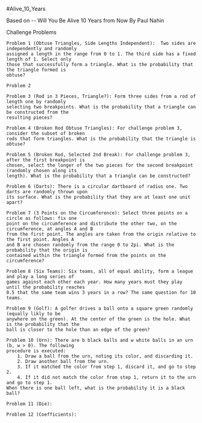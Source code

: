 #Alive_10_Years

Based on -- Will You Be Alive 10 Years from Now By Paul Nahin

Challenge Problems

    Problem 1 (Obtuse Triangles, Side Lengths Independent):  Two sides are independently and randomly
    assigned a length in the range from 0 to 1. The third side has a fixed length of 1. Select only
    those that successfully form a triangle. What is the probability that the triangle formed is
    obtuse?
    
    Problem 2 
    
    Problem 3 (Rod in 3 Pieces, Triangle?): Form three sides from a rod of length one by randomly
    selecting two breakpoints. What is the probability that a triangle can be constructed from the
    resulting pieces?
    
    Problem 4 (Broken Rod Obtuse Triangles): For challenge problem 3, consider the subset of broken
    rods that form triangles. What is the probability that the triangle is obtuse?
    
    Problem 5 (Broken Rod, Selected 2nd Break): For challenge problem 3, after the first breakpoint is
    chosen, select the longer of the two pieces for the second breakpoint (randomly chosen along its
    length). What is the probability that a triangle can be constructed?
    
    Problem 6 (Darts): There is a circular dartboard of radius one. Two darts are randomly thrown upon
    its surface. What is the probability that they are at least one unit apart?
    
    Problem 7 (3 Points on the Circumference): Select three points on a circle as follows: fix one
    point on the circumference and distribute the other two, on the circumference, at angles A and B
    from the first point. The angles are taken from the origin relative to the first point. Angles A
    and B are chosen randomly from the range 0 to 2pi. What is the probability that the origin is
    contained within the triangle formed from the points on the circumference?
 
    Problem 8 (Six Teams): Six teams, all of equal ability, form a league and play a long series of
    games against each other each year. How many years must they play until the probability reaches
    0.5 that the same team wins 3 years in a row? The same question for 10 teams.
    
    Problem 9 (Golf): A golfer drives a ball onto a square green randomly (equally likly to be
    anywhere on the green). At the center of the green is the hole. What is the probability that the
    ball is closer to the hole than an edge of the green?
    
    Problem 10 (Urn): There are b black balls and w white balls in an urn (b, w > 0). The following
    procedure is executed:
        1. Draw a ball from the urn, noting its color, and discarding it.
        2. Draw another ball from the urn.
        3. If it matched the color from step 1, discard it, and go to step 2.
        4. If it did not match the color from step 1, return it to the urn and go to step 1.
    When there is one ball left, what is the probability it is a black ball?
    
    Problem 11 (Die):
    
    Problem 12 (Coefficients):
    